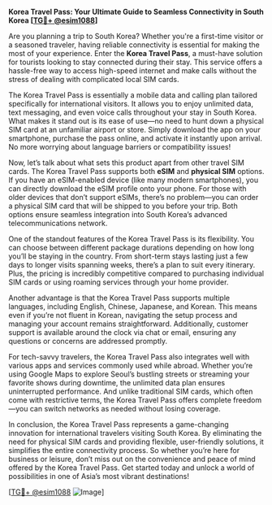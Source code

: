 **Korea Travel Pass: Your Ultimate Guide to Seamless Connectivity in South Korea [[TG💪+ @esim1088](https://t.me/s/esim1088)]**

Are you planning a trip to South Korea? Whether you're a first-time visitor or a seasoned traveler, having reliable connectivity is essential for making the most of your experience. Enter the **Korea Travel Pass**, a must-have solution for tourists looking to stay connected during their stay. This service offers a hassle-free way to access high-speed internet and make calls without the stress of dealing with complicated local SIM cards.

The Korea Travel Pass is essentially a mobile data and calling plan tailored specifically for international visitors. It allows you to enjoy unlimited data, text messaging, and even voice calls throughout your stay in South Korea. What makes it stand out is its ease of use—no need to hunt down a physical SIM card at an unfamiliar airport or store. Simply download the app on your smartphone, purchase the pass online, and activate it instantly upon arrival. No more worrying about language barriers or compatibility issues!

Now, let’s talk about what sets this product apart from other travel SIM cards. The Korea Travel Pass supports both **eSIM** and **physical SIM** options. If you have an eSIM-enabled device (like many modern smartphones), you can directly download the eSIM profile onto your phone. For those with older devices that don’t support eSIMs, there’s no problem—you can order a physical SIM card that will be shipped to you before your trip. Both options ensure seamless integration into South Korea’s advanced telecommunications network.

One of the standout features of the Korea Travel Pass is its flexibility. You can choose between different package durations depending on how long you’ll be staying in the country. From short-term stays lasting just a few days to longer visits spanning weeks, there’s a plan to suit every itinerary. Plus, the pricing is incredibly competitive compared to purchasing individual SIM cards or using roaming services through your home provider.

Another advantage is that the Korea Travel Pass supports multiple languages, including English, Chinese, Japanese, and Korean. This means even if you’re not fluent in Korean, navigating the setup process and managing your account remains straightforward. Additionally, customer support is available around the clock via chat or email, ensuring any questions or concerns are addressed promptly.

For tech-savvy travelers, the Korea Travel Pass also integrates well with various apps and services commonly used while abroad. Whether you’re using Google Maps to explore Seoul’s bustling streets or streaming your favorite shows during downtime, the unlimited data plan ensures uninterrupted performance. And unlike traditional SIM cards, which often come with restrictive terms, the Korea Travel Pass offers complete freedom—you can switch networks as needed without losing coverage.

In conclusion, the Korea Travel Pass represents a game-changing innovation for international travelers visiting South Korea. By eliminating the need for physical SIM cards and providing flexible, user-friendly solutions, it simplifies the entire connectivity process. So whether you’re here for business or leisure, don’t miss out on the convenience and peace of mind offered by the Korea Travel Pass. Get started today and unlock a world of possibilities in one of Asia’s most vibrant destinations! 

[[TG💪+ @esim1088](https://t.me/s/esim1088) ![Image](https://i.postimg.cc/Y0z9fWf4/image.png)]